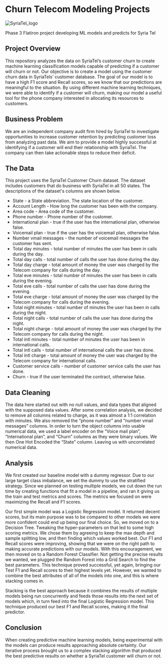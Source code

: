 # Churn Telecom Modeling Projects
![SyriaTel_logo](./Pictures/Syriatel_Logo.png)

Phase 3 Flatiron project developing ML models and predicts for Syria Tel

## Project Overview
This repository analyzes the data on SyriaTel’s customer churn to create machine learning classification models capable of predicting if a customer will churn or not. Our objective is to create a model using the customer churn data in SyriaTels’ customer database. The goal of our model is to have a high F1 score and Recall scores, so we know that our predictions are meaningful to the situation. By using different machine learning techniques, we were able to identify if a customer will churn, making our model a useful tool for the phone company interested in allocating its resources to customers. 
 
## Business Problem
We are an independent company audit firm hired by SyriaTel to investigate opportunities to increase customer retention by predicting customer loss from analyzing past data. We aim to provide a model highly successful at identifying if a customer will end their relationship with SyriaTel. The company can then take actionable steps to reduce their deficit.

## The Data
This project uses the SyriaTel Customer Churn dataset. The dataset includes customers that do business with SyriaTel in all 50 states. The descriptions of the dataset's columns are shown below.

* State - a State abbreviation. The state location of the customer.
* Account Length - How long the customer has been with the company.
* Area code - Area code of the customer.
* Phone number - Phone number of the customer.
* International plan - true if the user has the international plan, otherwise false.
* Voicemail plan - true if the user has the voicemail plan, otherwise false.
* Number vmail messages - the number of voicemail messages the customer has sent.
* Total day minutes - total number of minutes the user has been in calls during the day.
* Total day calls - total number of calls the user has done during the day.
* Total day charge - total amount of money the user was charged by the Telecom company for calls during the day.
* Total eve minutes - total number of minutes the user has been in calls during the evening.
* Total eve calls - total number of calls the user has done during the evening.
* Total eve charge - total amount of money the user was charged by the Telecom company for calls during the evening.
* Total night minutes - total number of minutes the user has been in calls during the night.
* Total night calls - total number of calls the user has done during the night.
* Total night charge - total amount of money the user was charged by the Telecom company for calls during the night.
* Total intl minutes - total number of minutes the user has been in international calls.
* Total intl calls - total number of international calls the user has done.
* Total intl charge - total amount of money the user was charged by the Telecom company for international calls.
* Customer service calls - number of customer service calls the user has done.
* Churn - true if the user terminated the contract, otherwise false.

## Data Cleaning

The data here started out with no null values, and data types that aligned with the supposed data values. After some correlation analysis, we decided to remove all columns related to charge, as it was almost a 1:1 correlation with minutes. We also removed the “phone number” and “number vmail messages” columns. In order to turn the object columns into usable numerical data, we used a label encoder on the “Voice mail plan”, “International plan”, and “Churn” columns as they were binary values. We then One Hot Encoded the “State” column. Leaving us with uncorrelated numerical data.

## Analysis

We first created our baseline model with a dummy regressor.  Due to our large target class imbalance, we set the dummy to use the stratified strategy.
Since we planned on testing multiple models, we cut down the run time by creating functions that fit a model in a pipeline, and ran it giving us the train and test metrics and scores. The metrics we focused on were maximizing the Recall and F1 scores. 

Our first simple model was a Logistic Regression model. It returned decent scores, but its main purpose was to be compared to other models we were more confident could end up being our final choice. So, we moved on to a Decision Tree. Tweaking the hyper-parameters on that led to some high scoring metrics. We chose them by agreeing to keep the max depth and sample splitting low, and then finding which values worked best. Our F1 and Recall scores were improving, showing that we were on the right path to making accurate predictions with our models.  With this encouragement, we then moved on to a Random Forest Classifier. Not getting the precise results we wanted, we plugged the Random Forest into a Grid Search to find the best parameters. This technique proved successful, yet again, bringing our Test F1 and Recall scores to their highest levels yet. However, we wanted to combine the best attributes of all of the models into one, and this is where stacking comes in.

Stacking is the best approach because it combines the results of multiple models being run concurrently and feeds those results into the next set of models which, in turn feed into the final Logistic Regression model. This technique produced our best F1 and Recall scores, making it the final predictor.

## Conclusion

When creating predictive machine learning models, being experimental with the models can produce results approaching absolute certainty. Our iterative process brought us to a complex stacking algorithm that produced the best predictive results on whether a SyriaTel customer will churn or not.  
